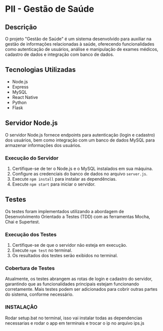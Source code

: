 # PII - Gestão de Saúde

## Descrição

O projeto "Gestão de Saúde" é um sistema desenvolvido para auxiliar na gestão de informações relacionadas à saúde, oferecendo funcionalidades como autenticação de usuários, análise e manipulação de exames médicos, cadastro de dados e integração com banco de dados.

## Tecnologias Utilizadas

- Node.js
- Express
- MySQL
- React Native
- Python
- Flask

## Servidor Node.js

O servidor Node.js fornece endpoints para autenticação (login e cadastro) dos usuários, bem como integração com um banco de dados MySQL para armazenar informações dos usuários.

### Execução do Servidor

1. Certifique-se de ter o Node.js e o MySQL instalados em sua máquina.
2. Configure as credenciais do banco de dados no arquivo `server.js`.
3. Execute `npm install` para instalar as dependências.
4. Execute `npm start` para iniciar o servidor.

## Testes

Os testes foram implementados utilizando a abordagem de Desenvolvimento Orientado a Testes (TDD) com as ferramentas Mocha, Chai e Supertest.

### Execução dos Testes

1. Certifique-se de que o servidor não esteja em execução.
2. Execute `npm test` no terminal.
3. Os resultados dos testes serão exibidos no terminal.

### Cobertura de Testes

Atualmente, os testes abrangem as rotas de login e cadastro do servidor, garantindo que as funcionalidades principais estejam funcionando corretamente. Mais testes podem ser adicionados para cobrir outras partes do sistema, conforme necessário.

### INSTALAÇÃO
Rodar setup.bat no terminal, isso vai instalar todas as dependencias necessarias e rodar o app em terminais e trocar o ip no arquivo ips.js
